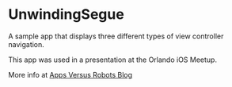 UnwindingSegue
==============

A sample app that displays three different types of view controller navigation.

This app was used in a presentation at the Orlando iOS Meetup.


More info at [Apps Versus Robots Blog](http://appsversusrobots.com/blog/2014/05/19/unwinding-segues-wat/)
